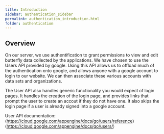 ```yaml
---
title: Introduction
sidebar: authentication_sidebar
permalink: authentication_introduction.html
folder: authentication
---
```


## Overview

On our server, we use authentification to grant permissions to view and edit butterfly data collected by the applications.  We have chosen to use the Users API provided by google. Using this API allows us to offload much of the authentication onto google, and allows anyone with a google account to login to our website. We can then associate these various accounts with data sets and organizations.  

The User API also handles generic functionality you would expect of login pages. It handles the creation of the login page, and provides links that prompt the user to create an accout if they do not have one. It also skips the login page if a user is already signed into a google account.

User API documentation:
(https://cloud.google.com/appengine/docs/go/users/reference)
(https://cloud.google.com/appengine/docs/go/users/)



